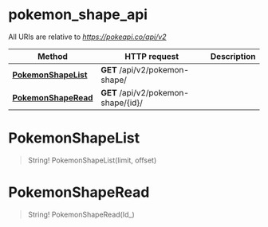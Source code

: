 # pokemon_shape_api

All URIs are relative to *https://pokeapi.co/api/v2*

Method | HTTP request | Description
------------- | ------------- | -------------
[**PokemonShapeList**](pokemon_shape_api.md#PokemonShapeList) | **GET** /api/v2/pokemon-shape/ | 
[**PokemonShapeRead**](pokemon_shape_api.md#PokemonShapeRead) | **GET** /api/v2/pokemon-shape/{id}/ | 


<a name="PokemonShapeList"></a>
# **PokemonShapeList**
> String! PokemonShapeList(limit, offset)


<a name="PokemonShapeRead"></a>
# **PokemonShapeRead**
> String! PokemonShapeRead(Id_)


